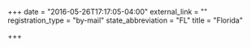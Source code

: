 +++
date = "2016-05-26T17:17:05-04:00"
external_link = ""
registration_type = "by-mail"
state_abbreviation = "FL"
title = "Florida"

+++

